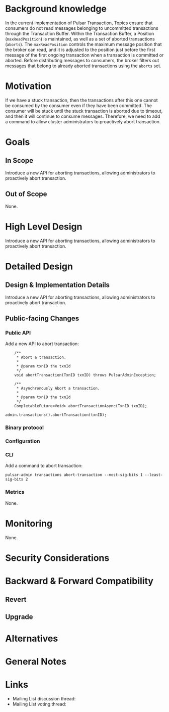 # Background knowledge

In the current implementation of Pulsar Transaction, Topics ensure that consumers do not read messages belonging 
to uncommitted transactions through the Transaction Buffer. Within the Transaction Buffer, a Position (`maxReadPosition`) 
is maintained, as well as a set of aborted transactions (`aborts`). The `maxReadPosition` controls the maximum message 
position that the broker can read, and it is adjusted to the position just before the first message of the first ongoing
transaction when a transaction is committed or aborted. Before distributing messages to consumers, the broker filters out 
messages that belong to already aborted transactions using the `aborts` set.

# Motivation
If we have a stuck transaction, then the transactions after this one cannot be consumed by the consumer 
even if they have been committed. The consumer will be stuck until the stuck transaction is aborted due to timeout, 
and then it will continue to consume messages. Therefore, we need to add a command to allow cluster administrators 
to proactively abort transaction.

# Goals

## In Scope

Introduce a new API for aborting transactions, allowing administrators to proactively abort transaction.

## Out of Scope

None.


# High Level Design

Introduce a new API for aborting transactions, allowing administrators to proactively abort transaction.

# Detailed Design

## Design & Implementation Details

Introduce a new API for aborting transactions, allowing administrators to proactively abort transaction.

## Public-facing Changes

### Public API
Add a new API to abort transaction:
```
    /**
     * Abort a transaction.
     *
     * @param txnID the txnId
     */
    void abortTransaction(TxnID txnID) throws PulsarAdminException;

    /**
     * Asynchronously Abort a transaction.
     *
     * @param txnID the txnId
     */
    CompletableFuture<Void> abortTransactionAsync(TxnID txnID);
```
```
admin.transactions().abortTransaction(txnID);
```

### Binary protocol

### Configuration

### CLI
Add a command to abort transaction:
```
pulsar-admin transactions abort-transaction --most-sig-bits 1 --least-sig-bits 2
```
### Metrics
None.

# Monitoring
None.

# Security Considerations

# Backward & Forward Compatibility

## Revert

## Upgrade

# Alternatives

# General Notes

# Links

<!--
Updated afterwards
-->
* Mailing List discussion thread:
* Mailing List voting thread:
